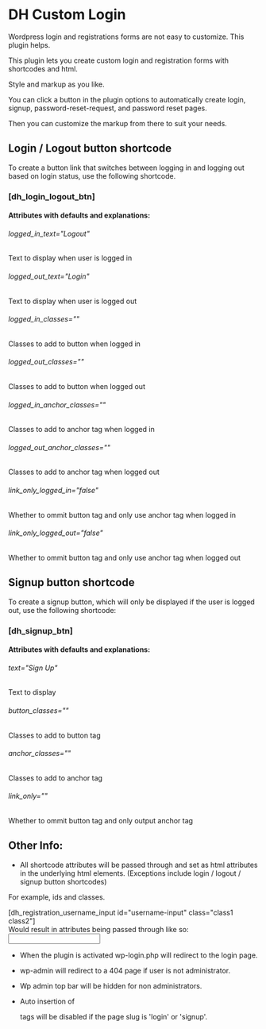 # DH Custom Login
Wordpress login and registrations forms are not easy to customize. This plugin helps.

This plugin lets you create custom login and registration forms with shortcodes and html.

Style and markup as you like.

You can click a button in the plugin options to automatically create 
login, signup, password-reset-request, and password reset pages.

Then you can customize the markup from there to suit your needs.

## Login / Logout button shortcode

To create a button link that switches between logging in and logging out based on login status, use the following shortcode.
### [dh_login_logout_btn] 

#### Attributes with defaults and explanations:
###### logged_in_text="Logout"
Text to display when user is logged in
###### logged_out_text="Login"
Text to display when user is logged out
###### logged_in_classes=""  
Classes to add to button when logged in
###### logged_out_classes=""  
Classes to add to button when logged out
###### logged_in_anchor_classes=""   
Classes to add to anchor tag when logged in
###### logged_out_anchor_classes=""  
Classes to add to anchor tag when logged out
###### link_only_logged_in="false"  
Whether to ommit button tag and only use anchor tag when logged in
###### link_only_logged_out="false"  
Whether to ommit button tag and only use anchor tag when logged out

## Signup button shortcode

To create a signup button, which will only be displayed if the user is logged out, use the following shortcode:
### [dh_signup_btn]

#### Attributes with defaults and explanations:
###### text="Sign Up"
Text to display
###### button_classes=""
Classes to add to button tag
###### anchor_classes=""
Classes to add to anchor tag
###### link_only=""
Whether to ommit button tag and only output anchor tag

## Other Info:

* All shortcode attributes will be passed through and set as html attributes in the underlying html elements.
(Exceptions include login / logout / signup button shortcodes)

For example, ids and classes.

[dh_registration_username_input id="username-input" class="class1 class2"]  
Would result in attributes being passed through like so:
<input id="username-input" class="class1 class2">

* When the plugin is activated wp-login.php will redirect to the login page.

* wp-admin will redirect to a 404 page if user is not administrator.

* Wp admin top bar will be hidden for non administrators.

* Auto insertion of <p> tags will be disabled if the page slug is 'login' or 'signup'.

